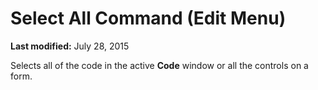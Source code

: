 
# Select All Command (Edit Menu)

 **Last modified:** July 28, 2015

Selects all of the code in the active  **Code** window or all the controls on a form.
